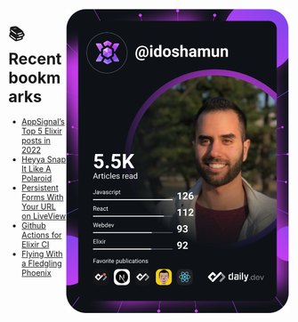 <a href="https://app.daily.dev/idoshamun"><img src="https://raw.githubusercontent.com/idoshamun/idoshamun/devcard/devcard.svg" align='right' width="400" alt="Ido Shamun's Dev Card"/></a>

# 📚 Recent bookmarks
<!-- BOOKMARKS:START -->
- [AppSignal’s Top 5 Elixir posts in 2022](https://app.daily.dev/posts/BOizGzPxU?utm_source=rss&utm_medium=bookmarks&utm_campaign=28849d86070e4c099c877ab6837c61f0)
- [Heyya Snap It Like A Polaroid](https://app.daily.dev/posts/92NnTGY7v?utm_source=rss&utm_medium=bookmarks&utm_campaign=28849d86070e4c099c877ab6837c61f0)
- [Persistent Forms With Your URL on LiveView](https://app.daily.dev/posts/ooRgptKfT?utm_source=rss&utm_medium=bookmarks&utm_campaign=28849d86070e4c099c877ab6837c61f0)
- [Github Actions for Elixir CI](https://app.daily.dev/posts/ineW__NYC?utm_source=rss&utm_medium=bookmarks&utm_campaign=28849d86070e4c099c877ab6837c61f0)
- [Flying With a Fledgling Phoenix](https://app.daily.dev/posts/effVBhUaQ?utm_source=rss&utm_medium=bookmarks&utm_campaign=28849d86070e4c099c877ab6837c61f0)
<!-- BOOKMARKS:END -->
